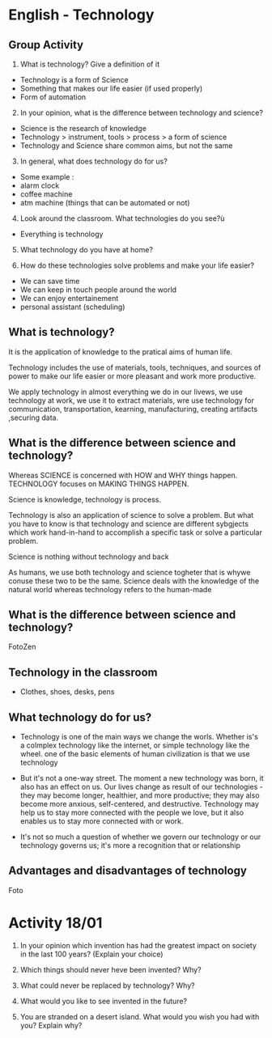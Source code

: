 ﻿# English - Technology

## Group Activity
1) What is technology? Give a definition of it
- Technology is a form of Science
- Something that makes our life easier (if used properly)
- Form of automation

2) In your opinion, what is the difference between technology and science?
- Science is the research of knowledge
- Technology > instrument, tools > process > a form of science
- Technology and Science share common aims, but not the same

3) In general, what does technology do for us?
- Some example : 
- alarm clock
- coffee machine
- atm machine
(things that can be automated or not)

4) Look around the classroom. What technologies do you see?ù
- Everything is technology 

5) What technology do you have at home?

6) How do these technologies solve problems and make your life easier?
- We can save time
- We can keep in touch people around the world
- We can enjoy entertainement
- personal assistant (scheduling)

## What is technology?

It is the application of knowledge to the pratical aims of human life.

Technology includes the use of materials, tools, techniques, and sources of power to make our life easier or more pleasant and work more productive.

We apply technology in almost everything we do in our livews, we use technology at work, we use it to extract materials, wre use technology for communication, transportation, kearning, manufacturing, creating artifacts ,securing data.

## What is the difference between science and technology?

Whereas SCIENCE is concerned with HOW and WHY things happen. TECHNOLOGY focuses on MAKING THINGS HAPPEN.

Science is knowledge, technology is process.

Technology is also an application of science to solve a problem.
But what you have to know is that technology and science are different sybgjects which work hand-in-hand to accomplish a specific task or solve a particular problem.

Science is nothing without technology and back

As humans, we use both technology and science togheter that is whywe conuse these two to be the same. Science deals with the knowledge of the natural world whereas technology refers to the human-made

## What is the difference between science and technology?

FotoZen

## Technology in the classroom

- Clothes, shoes, desks, pens

## What technology do for us?

- Technology is one of the main ways we change the worls. Whether is's a colmplex technology like the internet, or simple technology like the wheel.
one of the basic elements of human civilization is that we use technology

- But it's not a one-way street. The moment a new technology was born, it also has an effect on us. Our lives change as result of our technologies - they may become longer, healthier, and more productive; they may also become more anxious, self-centered, and destructive. Technology may help us to stay more connected with the people we love, but it also enables us to stay more connected with or work.

- It's not so much a question of whether we govern our technology or our technology governs us; it's more a recognition that or relationship

## Advantages and disadvantages of technology

Foto

##  



# Activity 18/01

1) In your opinion which invention has had the greatest impact on society in the last 100 years? (Explain your choice)

2) Which things should never heve been invented? Why?

3) What could never be replaced by technology? Why?
4) What would you like to see invented in the future?
5) You are stranded on a desert island. What would you wish
you had with you? Explain why?
<!--stackedit_data:
eyJoaXN0b3J5IjpbLTEzNDA0NjgzMTddfQ==
-->